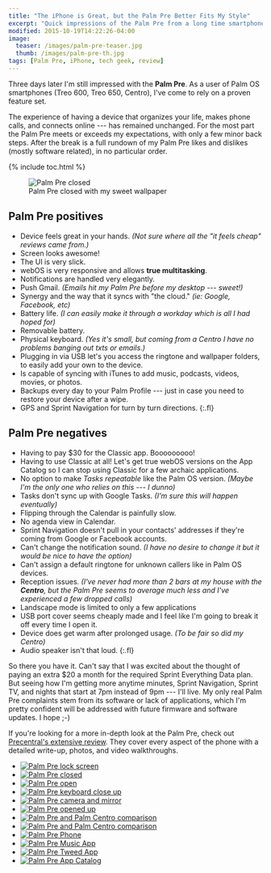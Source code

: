 ```yaml
---
title: "The iPhone is Great, but the Palm Pre Better Fits My Style"
excerpt: "Quick impressions of the Palm Pre from a long time smartphone user."
modified: 2015-10-19T14:22:26-04:00
image: 
  teaser: /images/palm-pre-teaser.jpg
  thumb: /images/palm-pre-th.jpg
tags: [Palm Pre, iPhone, tech geek, review]
---
```


Three days later I'm still impressed with the **Palm Pre**. As a user of Palm OS smartphones (Treo 600, Treo 650, Centro), I've come to rely on a proven feature set.

The experience of having a device that organizes your life, makes phone calls, and connects online --- has remained unchanged. For the most part the Palm Pre meets or exceeds my expectations, with only a few minor back steps. After the break is a full rundown of my Palm Pre likes and dislikes (mostly software related), in no particular order.

{% include toc.html %}

<figure>
  <img src="{{ site.url }}/images/palm-pre-wallpaper.jpg" alt="Palm Pre closed">
  <figcaption>Palm Pre closed with my sweet wallpaper</figcaption>
</figure>

## Palm Pre positives

* Device feels great in your hands. *(Not sure where all the "it feels cheap" reviews came from.)*
* Screen looks awesome!
* The UI is very slick.
* webOS is very responsive and allows **true multitasking**.
* Notifications are handled very elegantly.
* Push Gmail. *(Emails hit my Palm Pre before my desktop --- sweet!)*
* Synergy and the way that it syncs with "the cloud." *(ie: Google, Facebook, etc)*
* Battery life. *(I can easily make it through a workday which is all I had hoped for)*
* Removable battery.
* Physical keyboard. *(Yes it's small, but coming from a Centro I have no problems banging out txts or emails.)*
* Plugging in via USB let's you access the ringtone and wallpaper folders, to easily add your own to the device.
* Is capable of syncing with iTunes to add music, podcasts, videos, movies, or photos.
* Backups every day to your Palm Profile --- just in case you need to restore your device after a wipe.
* GPS and Sprint Navigation for turn by turn directions.
{:.fl}

## Palm Pre negatives

* Having to pay $30 for the Classic app. Booooooooo!
* Having to use Classic at all! Let's get true webOS versions on the App Catalog so I can stop using Classic for a few archaic applications.
* No option to make *Tasks repeatable* like the Palm OS version. *(Maybe I'm the only one who relies on this --- I dunno)*
* Tasks don't sync up with Google Tasks. *(I'm sure this will happen eventually)*
* Flipping through the Calendar is painfully slow.
* No agenda view in Calendar.
* Sprint Navigation doesn't pull in your contacts' addresses if they're coming from Google or Facebook accounts.
* Can't change the notification sound. *(I have no desire to change it but it would be nice to have the option)*
* Can't assign a default ringtone for unknown callers like in Palm OS devices.
* Reception issues. *(I've never had more than 2 bars at my house with the **Centro**, but the Palm Pre seems to average much less and I've experienced a few dropped calls)*
* Landscape mode is limited to only a few applications
* USB port cover seems cheaply made and I feel like I'm going to break it off every time I open it.
* Device does get warm after prolonged usage. *(To be fair so did my Centro)*
* Audio speaker isn't that loud.
{:.fl}

So there you have it. Can't say that I was excited about the thought of paying an extra $20 a month for the required Sprint Everything Data plan. But seeing how I'm getting more anytime minutes, Sprint Navigation, Sprint TV, and nights that start at 7pm instead of 9pm --- I'll live. My only real Palm Pre complaints stem from its software or lack of applications, which I'm pretty confident will be addressed with future firmware and software updates. I hope ;-)

If you're looking for a more in-depth look at the Palm Pre, check out [Precentral's extensive review](http://www.precentral.net/palm-pre-review). They cover every aspect of the phone with a detailed write-up, photos, and video walkthroughs.

<ul class="th-grid">
  <li><a href="{{ site.url }}/images/354.jpg"><img src="{{ site.url }}/images/354t.jpg" alt="Palm Pre lock screen"></a></li>
  <li><a href="{{ site.url }}/images/355.jpg"><img src="{{ site.url }}/images/355t.jpg" alt="Palm Pre closed"></a></li>
  <li><a href="{{ site.url }}/images/356.jpg"><img src="{{ site.url }}/images/356t.jpg" alt="Palm Pre open"></a></li>
  <li><a href="{{ site.url }}/images/357.jpg"><img src="{{ site.url }}/images/357t.jpg" alt="Palm Pre keyboard close up"></a></li>
  <li><a href="{{ site.url }}/images/358.jpg"><img src="{{ site.url }}/images/358t.jpg" alt="Palm Pre camera and mirror"></a></li>
  <li><a href="{{ site.url }}/images/359.jpg"><img src="{{ site.url }}/images/359t.jpg" alt="Palm Pre opened up"></a></li> 
  <li><a href="{{ site.url }}/images/360.jpg"><img src="{{ site.url }}/images/360t.jpg" alt="Palm Pre and Palm Centro comparison"></a></li>
  <li><a href="{{ site.url }}/images/361.jpg"><img src="{{ site.url }}/images/361t.jpg" alt="Palm Pre and Palm Centro comparison"></a></li>
  <li><a href="{{ site.url }}/images/362.jpg"><img src="{{ site.url }}/images/362t.jpg" alt="Palm Pre Phone"></a></li>
  <li><a href="{{ site.url }}/images/363.jpg"><img src="{{ site.url }}/images/363t.jpg" alt="Palm Pre Music App"></a></li>
  <li><a href="{{ site.url }}/images/364.jpg"><img src="{{ site.url }}/images/364t.jpg" alt="Palm Pre Tweed App"></a></li>
  <li><a href="{{ site.url }}/images/365.jpg"><img src="{{ site.url }}/images/365t.jpg" alt="Palm Pre App Catalog"></a></li>
</ul>
